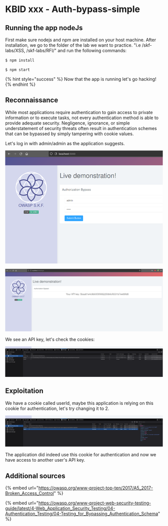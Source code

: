 # KBID xxx - Auth-bypass-simple

## Running the app nodeJs

First make sure nodejs and npm are installed on your host machine.
After installation, we go to the folder of the lab we want to practice.
"i.e /skf-labs/XSS, /skf-labs/RFI/" and run the following commands:

```
$ npm install
```

```
$ npm start
```

{% hint style="success" %}
Now that the app is running let's go hacking!
{% endhint %}

## Reconnaissance

While most applications require authentication to gain access to private information or to execute tasks, not every authentication method is able to provide adequate security. Negligence, ignorance, or simple understatement of security threats often result in authentication schemes that can be bypassed by simply tampering with cookie values.

Let's log in with admin/admin as the application suggests.

![](../../.gitbook/assets/nodejs/Auth-Bypass-simple/1.png)

![](../../.gitbook/assets/nodejs/Auth-Bypass-simple/2.png)

We see an API key, let's check the cookies:

![](../../.gitbook/assets/nodejs/Auth-Bypass-simple/3.png)

## Exploitation

We have a cookie called userId, maybe this application is relying on this cookie for authentication, let's try changing it to 2.

![](../../.gitbook/assets/nodejs/Auth-Bypass-simple/4.png)

The application did indeed use this cookie for authentication and now we have access to another user's API key.

## Additional sources

{% embed url="https://owasp.org/www-project-top-ten/2017/A5_2017-Broken_Access_Control" %}

{% embed url="https://owasp.org/www-project-web-security-testing-guide/latest/4-Web_Application_Security_Testing/04-Authentication_Testing/04-Testing_for_Bypassing_Authentication_Schema" %}
